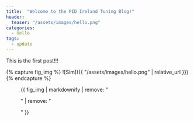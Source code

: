 ```yaml
---
title:  "Welcome to the PID Ireland Tuning Blog!"
header:
  teaser: "/assets/images/hello.png"
categories: 
  - Hello
tags:
  - update
---
```


This is the first post!!!

{% capture fig_img %}
![Sim]({{ "/assets/images/hello.png" | relative_url }})
{% endcapture %}

<figure>
  {{ fig_img | markdownify | remove: "<p>" | remove: "</p>" }}
  <figcaption></figcaption>
</figure>

